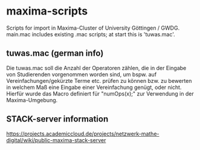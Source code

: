 # maxima-scripts

Scripts for import in Maxima-Cluster of University Göttingen / GWDG.  
main.mac includes existing .mac scripts; at start this is 'tuwas.mac'. 

tuwas.mac (german info)
--------------------------
Die tuwas.mac soll die Anzahl der Operatoren zählen, die in der Eingabe von Studierenden vorgenommen worden sind, um bspw. auf Vereinfachungen/gekürzte Terme etc. prüfen zu können bzw. zu bewerten in welchem Maß eine Eingabe einer Vereinfachung genügt, oder nicht. Hierfür wurde das Macro definiert für "numOps(x);" zur Verwendung in der Maxima-Umgebung.

STACK-server information
--------------------------
https://projects.academiccloud.de/projects/netzwerk-mathe-digital/wiki/public-maxima-stack-server
